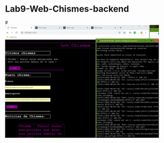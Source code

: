 # Lab9-Web-Chismes-backend
#![alt text](https://github.com/LEPPEDIAZ/Lab9-Web-Chismes-backend/blob/master/img-backend/imagenbackend.JPG)
